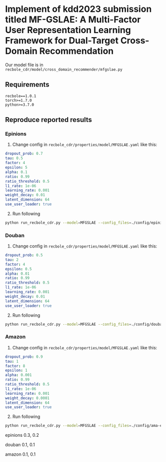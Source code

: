 
# Implement of kdd2023 submission titled MF-GSLAE: A Multi-Factor User Representation Learning Framework for Dual-Target Cross-Domain Recommendation 

Our model file is in `recbole_cdr/model/cross_domain_recommender/mfgslae.py`

## Requirements

```
recbole==1.0.1
torch>=1.7.0
python>=3.7.0
```

## Reproduce reported results 
### Epinions

1. Change config in `recbole_cdr/properties/model/MFGSLAE.yaml` like this:
```yaml
dropout_prob: 0.7
tau: 0.5
factor: 4
epsilon: 5
alpha: 0.1
ratio: 0.99
ratio_threshold: 0.5
l1_rate: 1e-06
learning_rate: 0.001
weight_decay: 0.01
latent_dimension: 64
use_user_loader: true
```
2. Run following 
```bash
python run_recbole_cdr.py --model=MFGSLAE --config_files=./config/epinions.yaml --gpu_id=1

```

### Douban
1. Change config in `recbole_cdr/properties/model/MFGSLAE.yaml` like this:
```yaml
dropout_prob: 0.5
tau: 2
factor: 4
epsilon: 0.5
alpha: 0.01
ratio: 0.99
ratio_threshold: 0.5
l1_rate: 1e-06
learning_rate: 0.001
weight_decay: 0.01
latent_dimension: 64
use_user_loader: true
```
2. Run following 
```bash
python run_recbole_cdr.py --model=MFGSLAE --config_files=./config/douban_bmovie.yaml --gpu_id=1

```

### Amazon
1. Change config in `recbole_cdr/properties/model/MFGSLAE.yaml` like this:
```yaml
dropout_prob: 0.9
tau: 1
factor: 8
epsilon: 1
alpha: 0.001
ratio: 0.99
ratio_threshold: 0.5
l1_rate: 1e-06
learning_rate: 0.001
weight_decay: 0.0001
latent_dimension: 64
use_user_loader: true
```
2. Run following 
```bash
python run_recbole_cdr.py --model=MFGSLAE --config_files=./config/ama-elecmov.yaml --gpu_id=1

```


epinions
0.3, 0.2

douban
0.1, 0.1

amazon
0.1, 0.1